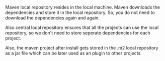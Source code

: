 Maven local repository resides in the local machine. Maven downloads the dependencies and store it in the local repository. So, you do not need to download the dependencies again and again.

Also central local repository ensures that all the projects can use the local repository, so we don't need to store seperate dependencies for each project. 

Also, the maven project after install gets stored in the .m2 local repository as a jar file which can be later used as an plugin to other projects.